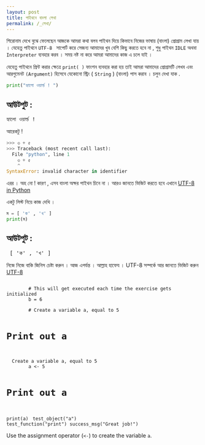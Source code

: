```yaml
---
layout: post
title: পাইথনে বাংলা লেখা 
permalink: /_লেখা/
---
```


শিরোনাম দেখে বুঝে ফেলেছেন আজকে আমরা কথা বলব পাইথন দিয়ে কিভাবে নিজের ভাষায় (বাংলা) প্রোগ্রাম লেখা যায় । যেহেতু পাইথনে `UTF-8 `
সাপোর্ট করে সেজন্য আমাদের খুব বেশি কিছু করতে হবে না , শুধু পাইথন `IDLE` অথবা `Interpreter` ব্যবহার করব । সময় নষ্ট না করে আমরা
আমাদের কাজ এ চলে যাই ।

যেহেতু পাইথনে প্রিন্ট করার ক্ষেত্রে `print( )` ফাংশন ব্যবহার করা হয় তাই আমরা আমাদের প্রোগ্রামটি লেখব এবং আরগুমেনট `(Argument)` হিসেবে 
যেকোনো স্ট্রিং ( `String` ) (বাংলা) পাস করাব । চলুন দেখা যাক .

```py
print("হ্যালো ওয়ার্ল্ড ! ")
```
## আউটপুট :
<pre>হ্যালো ওয়ার্ল্ড ! </pre>

আরেকটু !
```py 
>>> ৩ + ৫
>>> Traceback (most recent call last):
  File "python", line 1
    ৩ + ৫
    ^
SyntaxError: invalid character in identifier
```

এরর । অহ নো !
কারণ , এসব বাংলা অক্ষর পাইথন চিনে না  ।
আরও জানতে ভিজিট করতে হবে এখানে 
[UTF-8 in Python](https://docs.python.org/3/howto/unicode.html)

একটু লিস্ট নিয়ে কাজ দেখি ।

```py
ম = [ 'ক' , 'খ' ]
print(ম)
```
## আউটপুট :
<pre> [ 'ক' , 'খ' ] </pre>

নিজে নিজে বাকি জিনিস চেষ্টা করুন । আজ এপর্যন্ত । আল্লাহ হাফেয ।
UTF-8 সম্পর্কে আর জানতে ভিজিট করুন  [UTF-8](https://en.wikipedia.org/wiki/UTF-8)


<div data-datacamp-exercise data-lang="r">
	<code data-type="pre-exercise-code">
		# This will get executed each time the exercise gets initialized
		b = 6
	</code>
	<code data-type="sample-code">
		# Create a variable a, equal to 5


# Print out a

</code>
<code data-type="solution">
  Create a variable a, equal to 5
		a <- 5

# Print out a
print(a)</code>
	<code data-type="sct">
		test_object("a")
		test_function("print")
		success_msg("Great job!")
	</code>
	<div data-type="hint">Use the assignment operator (<code><-</code>) to create the variable <code>a</code>.</div>
</div>

